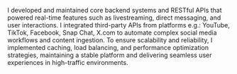 I developed and maintained core backend systems and RESTful APIs that powered real-time features such as livestreaming, direct messaging, and user interactions. I integrated third-party APIs from platforms e.g.: YouTube, TikTok, Facebook, Snap Chat, X.com to automate complex social media workflows and content ingestion. To ensure scalability and reliability, I implemented caching, load balancing, and performance optimization strategies, maintaining a stable platform and delivering seamless user experiences in high-traffic environments.
